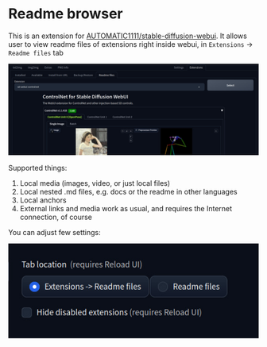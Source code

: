 # Readme browser

This is an extension for [AUTOMATIC1111/stable-diffusion-webui](https://github.com/AUTOMATIC1111/stable-diffusion-webui). It allows user to view readme files of extensions right inside webui, in `Extensions` -> `Readme files` tab

![](/img/img1.jpg)

Supported things:
1. Local media (images, video, or just local files)
1. Local nested .md files, e.g. docs or the readme in other languages
1. Local anchors
1. External links and media work as usual, and requires the Internet connection, of course

You can adjust few settings:

![](/img/img2.jpg)
